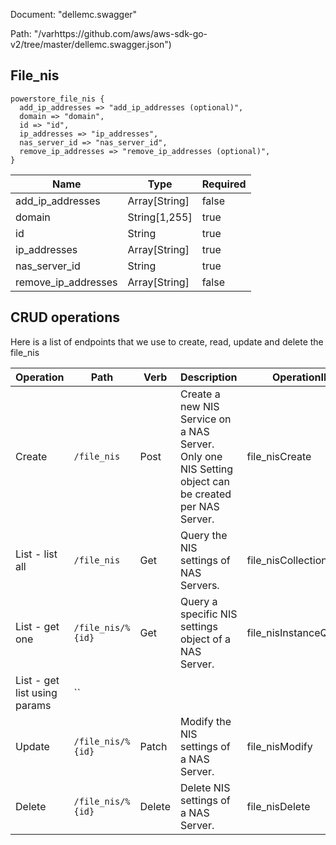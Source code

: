 Document: "dellemc.swagger"


Path: "/varhttps://github.com/aws/aws-sdk-go-v2/tree/master/dellemc.swagger.json")

## File_nis



```puppet
powerstore_file_nis {
  add_ip_addresses => "add_ip_addresses (optional)",
  domain => "domain",
  id => "id",
  ip_addresses => "ip_addresses",
  nas_server_id => "nas_server_id",
  remove_ip_addresses => "remove_ip_addresses (optional)",
}
```

| Name        | Type           | Required       |
| ------------- | ------------- | ------------- |
|add_ip_addresses | Array[String] | false |
|domain | String[1,255] | true |
|id | String | true |
|ip_addresses | Array[String] | true |
|nas_server_id | String | true |
|remove_ip_addresses | Array[String] | false |



## CRUD operations

Here is a list of endpoints that we use to create, read, update and delete the file_nis

| Operation | Path | Verb | Description | OperationID |
| ------------- | ------------- | ------------- | ------------- | ------------- |
|Create|`/file_nis`|Post|Create a new NIS Service on a NAS Server. Only one NIS Setting object can be created per NAS Server.|file_nisCreate|
|List - list all|`/file_nis`|Get|Query the NIS settings of NAS Servers.|file_nisCollectionQuery|
|List - get one|`/file_nis/%{id}`|Get|Query a specific NIS settings object of a NAS Server.|file_nisInstanceQuery|
|List - get list using params|``||||
|Update|`/file_nis/%{id}`|Patch|Modify the NIS settings of a NAS Server.|file_nisModify|
|Delete|`/file_nis/%{id}`|Delete|Delete NIS settings of a NAS Server.|file_nisDelete|
